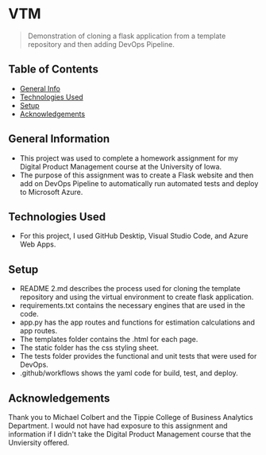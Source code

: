 # VTM
> Demonstration of cloning a flask application from a template repository and then adding DevOps Pipeline.

## Table of Contents
* [General Info](#general-information)
* [Technologies Used](#technologies-used)
* [Setup](#setup)
* [Acknowledgements](#acknowledgements)
<!-- * [License](#license) -->


## General Information
- This project was used to complete a homework assignment for my Digital Product Management course at the University of Iowa.
- The purpose of this assignment was to create a Flask website and then add on DevOps Pipeline to automatically run automated tests and deploy to Microsoft Azure.


## Technologies Used
- For this project, I used GitHub Desktip, Visual Studio Code, and Azure Web Apps.


## Setup
- README 2.md describes the process used for cloning the template repository and using the virtual environment to create flask application.
- requirements.txt contains the necessary engines that are used in the code.
- app.py has the app routes and functions for estimation calculations and app routes.
- The templates folder contains the .html for each page.
- The static folder has the css styling sheet.
- The tests folder provides the functional and unit tests that were used for DevOps.
- .github/workflows shows the yaml code for build, test, and deploy.


## Acknowledgements
Thank you to Michael Colbert and the Tippie College of Business Analytics Department. I would not have had exposure to this assignment and information if I didn't take the Digital Product Management course that the Unviersity offered.


<!-- Optional -->
<!-- ## License -->
<!-- This project is open source and available under the [... License](). -->

<!-- You don't have to include all sections - just the one's relevant to your project -->
